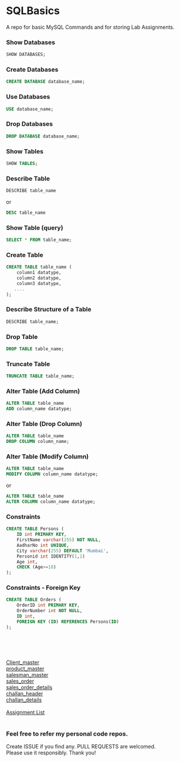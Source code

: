 # SQLBasics
A repo for basic MySQL Commands and for storing Lab Assignments.

### Show Databases

```sql
SHOW DATABASES;
```

### Create Databases

```sql
CREATE DATABASE database_name;
```

### Use Databases

```sql
USE database_name;
```


### Drop Databases

```sql
DROP DATABASE database_name;
```

### Show Tables
```sql
SHOW TABLES;
```

### Describe Table
```sql
DESCRIBE table_name
```
or
```sql
DESC table_name
```

### Show Table (query)
```sql
SELECT * FROM table_name;
```


### Create Table

```sql
CREATE TABLE table_name (
    column1 datatype,
    column2 datatype,
    column3 datatype,
   ....
);
```
### Describe Structure of a Table

```sql
DESCRIBE table_name;
```

### Drop Table

```sql
DROP TABLE table_name;
```

### Truncate Table

```sql
TRUNCATE TABLE table_name;
```

### Alter Table (Add Column)

```sql
ALTER TABLE table_name
ADD column_name datatype;
```

### Alter Table (Drop Column)

```sql
ALTER TABLE table_name
DROP COLUMN column_name;
```

### Alter Table (Modify Column)

```sql
ALTER TABLE table_name
MODIFY COLUMN column_name datatype;
```
or
```sql
ALTER TABLE table_name
ALTER COLUMN column_name datatype;
```


### Constraints

```sql
CREATE TABLE Persons (
    ID int PRIMARY KEY,
    FirstName varchar(255) NOT NULL,
    AadharNo int UNIQUE,
    City varchar(255) DEFAULT 'Mumbai',
    Personid int IDENTITY(1,1)
    Age int,
    CHECK (Age>=18)
);
```

### Constraints - Foreign Key

```sql
CREATE TABLE Orders (
    OrderID int PRIMARY KEY,
    OrderNumber int NOT NULL,
    ID int,
    FOREIGN KEY (ID) REFERENCES Persons(ID)
);
```

<br><br><br>

[Client_master](https://github.com/anxkhn/SQLBasics/tree/main/01-Client_master) <br>
[product_master](https://github.com/anxkhn/SQLBasics/tree/main/02-product_master) <br>
[salesman_master](https://github.com/anxkhn/SQLBasics/tree/main/03-salesman_master) <br>
[sales_order](https://github.com/anxkhn/SQLBasics/tree/main/04-sales_order) <br>
[sales_order_details](https://github.com/anxkhn/SQLBasics/tree/main/05_sales_order_details) <br>
[challan_header](https://github.com/anxkhn/SQLBasics/tree/main/06-challan_header) <br>
[challan_details](https://github.com/anxkhn/SQLBasics/tree/main/07-challan_details) <br><br>
[Assignment List](https://github.com/anxkhn/SQLBasics/raw/main/SQL_LAB.pdf)
<br><br>

### Feel free to refer my personal code repos. 

Create ISSUE if you find any. PULL REQUESTS are welcomed. <br>
Please use it responsibly. Thank you!
